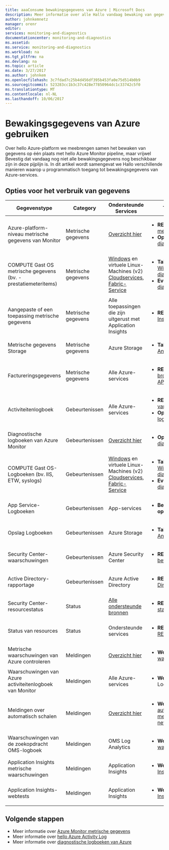 ```yaml
---
title: aaaConsume bewakingsgegevens van Azure | Microsoft Docs
description: Meer informatie over alle Hallo vandaag bewaking van gegevensbronnen die beschikbaar zijn op Azure.
author: johnkemnetz
manager: orenr
editor: 
services: monitoring-and-diagnostics
documentationcenter: monitoring-and-diagnostics
ms.assetid: 
ms.service: monitoring-and-diagnostics
ms.workload: na
ms.tgt_pltfrm: na
ms.devlang: na
ms.topic: article
ms.date: 3/27/2017
ms.author: johnkem
ms.openlocfilehash: 3c7fdad7c25b4d456df395b453fa0e75d514b0b9
ms.sourcegitcommit: 523283cc1b3c37c428e77850964dc1c33742c5f0
ms.translationtype: MT
ms.contentlocale: nl-NL
ms.lasthandoff: 10/06/2017
---
```

# <a name="consume-monitoring-data-from-azure"></a>Bewakingsgegevens van Azure gebruiken

Over hello Azure-platform we meebrengen samen het bewaken van gegevens op één plaats met hello Azure Monitor pipeline, maar vrijwel Bevestig dat vandaag nog niet alle bewakingsgegevens nog beschikbaar zijn in deze pijplijn is. In dit artikel wordt samengevat we Hallo verschillende manieren waarop u programmatisch toegang tot bewakingsgegevens van Azure-services.

## <a name="options-for-data-consumption"></a>Opties voor het verbruik van gegevens

| Gegevenstype | Category | Ondersteunde Services | Toegangsmethoden |
| --- | --- | --- | --- |
| Azure-platform-niveau metrische gegevens van Monitor | Metrische gegevens | [Overzicht hier](monitoring-supported-metrics.md) | <ul><li>**REST-API:** [Azure Monitor metrische API](https://docs.microsoft.com/rest/api/monitor/metrics)</li><li>**Opslag-blob of event hub:** [diagnostische instellingen](monitoring-overview-of-diagnostic-logs.md#resource-diagnostic-settings)</li></ul> |
| COMPUTE Gast OS metrische gegevens (bv. -prestatiemeteritems) | Metrische gegevens | [Windows](../virtual-machines-dotnet-diagnostics.md) en virtuele Linux-Machines (v2) [Cloudservices](../cloud-services/cloud-services-dotnet-diagnostics-trace-flow.md), [Fabric-Service](../service-fabric/service-fabric-diagnostics-how-to-monitor-and-diagnose-services-locally.md) | <ul><li>**Table Storage of blob:** [Windows of Linux Azure diagnostics](../cloud-services/cloud-services-dotnet-diagnostics-storage.md)</li><li>**Event hub:** [Windows Azure diagnostics](../event-hubs/event-hubs-streaming-azure-diags-data.md)</li></ul> |
| Aangepaste of een toepassing metrische gegevens | Metrische gegevens | Alle toepassingen die zijn uitgerust met Application Insights | <ul><li>**REST-API:** [Application Insights REST-API](https://dev.applicationinsights.io/reference)</li></ul> |
| Metrische gegevens Storage | Metrische gegevens | Azure Storage | <ul><li>**Table Storage:** [Storage Analytics](https://docs.microsoft.com/rest/api/storageservices/storage-analytics)</li></ul> |
| Factureringsgegevens | Metrische gegevens | Alle Azure-services | <ul><li>**REST-API:** [Azure brongebruik en RateCard API's](../billing/billing-usage-rate-card-overview.md)</li></ul> |
| Activiteitenlogboek | Gebeurtenissen | Alle Azure-services | <ul><li>**REST-API:** [gebeurtenissen van Azure controleren API](https://docs.microsoft.com/rest/api/monitor/events)</li><li>**Opslag-blob of event hub:** [logboek profiel](monitoring-overview-activity-logs.md#export-the-activity-log-with-a-log-profile)</li></ul> |
| Diagnostische logboeken van Azure Monitor | Gebeurtenissen | [Overzicht hier](monitoring-diagnostic-logs-schema.md) | <ul><li>**Opslag-blob of event hub:** [diagnostische instellingen](monitoring-overview-of-diagnostic-logs.md#resource-diagnostic-settings)</li></ul> |
| COMPUTE Gast OS-Logboeken (bv. IIS, ETW, syslogs) | Gebeurtenissen | [Windows](../virtual-machines-dotnet-diagnostics.md) en virtuele Linux-Machines (v2) [Cloudservices](../cloud-services/cloud-services-dotnet-diagnostics-trace-flow.md), [Fabric-Service](../service-fabric/service-fabric-diagnostics-how-to-monitor-and-diagnose-services-locally.md) | <ul><li>**Table Storage of blob:** [Windows of Linux Azure diagnostics](../cloud-services/cloud-services-dotnet-diagnostics-storage.md)</li><li>**Event hub:** [Windows Azure diagnostics](../event-hubs/event-hubs-streaming-azure-diags-data.md)</li></ul> |
| App Service-Logboeken | Gebeurtenissen | App-services | <ul><li>**Bestand, tabel of blob-opslag:** [Web-app diagnose](../app-service-web/web-sites-enable-diagnostic-log.md)</li></ul> |
| Opslag Logboeken | Gebeurtenissen | Azure Storage | <ul><li>**Table Storage:** [Storage Analytics](https://docs.microsoft.com/rest/api/storageservices/storage-analytics)</li></ul> |
| Security Center-waarschuwingen | Gebeurtenissen | Azure Security Center | <ul><li>**REST-API:** [beveiligingswaarschuwingen](https://msdn.microsoft.com/library/mt704050.aspx)</li></ul> |
| Active Directory-rapportage | Gebeurtenissen | Azure Active Directory | <ul><li>**REST-API:** [Azure Active Directory graph API](../active-directory/active-directory-reporting-api-getting-started.md)</li></ul> |
| Security Center-resourcestatus | Status | [Alle ondersteunde bronnen](https://msdn.microsoft.com/library/mt704041.aspx#Anchor_1) | <ul><li>**REST-API:** [beveiliging statussen](https://msdn.microsoft.com/library/mt704041.aspx)</li></ul> |
| Status van resources | Status | Ondersteunde services | <ul><li>**REST-API:** [resourcestatus REST-API](https://azure.microsoft.com/blog/reduce-troubleshooting-time-with-azure-resource-health/)</li></ul> |
| Metrische waarschuwingen van Azure controleren | Meldingen | [Overzicht hier](monitoring-supported-metrics.md) | <ul><li>**Webhook:** [Azure metrische waarschuwingen](insights-webhooks-alerts.md)</li></ul> |
| Waarschuwingen van Azure activiteitenlogboek van Monitor | Meldingen | Alle Azure-services | <ul><li>**Webhook:** Azure Activity Log waarschuwingen</li></ul> |
| Meldingen over automatisch schalen | Meldingen | [Overzicht hier](monitoring-overview-autoscale.md#supported-services-for-autoscale) | <ul><li>**Webhook:** [schema voor automatisch schalen melding webhook nettolading](insights-autoscale-to-webhook-email.md#autoscale-notification-webhook-payload-schema)</li></ul> |
| Waarschuwingen van de zoekopdracht OMS-logboek | Meldingen | OMS Log Analytics | <ul><li>**Webhook:** [Log Analytics-waarschuwingen](../log-analytics/log-analytics-alerts-actions.md#webhook-actions)</li></ul> |
| Application Insights metrische waarschuwingen | Meldingen | Application Insights | <ul><li>**Webhook:** [Application Insights-waarschuwingen](../application-insights/app-insights-alerts.md)</li></ul> |
| Application Insights-webtests | Meldingen | Application Insights | <ul><li>**Webhook:** [Application Insights-waarschuwingen](../application-insights/app-insights-alerts.md)</li></ul> |

## <a name="next-steps"></a>Volgende stappen

- Meer informatie over [Azure Monitor metrische gegevens](monitoring-overview-metrics.md)
- Meer informatie over [hello Azure Activity Log](monitoring-overview-activity-logs.md)
- Meer informatie over [diagnostische logboeken van Azure](monitoring-overview-of-diagnostic-logs.md)
